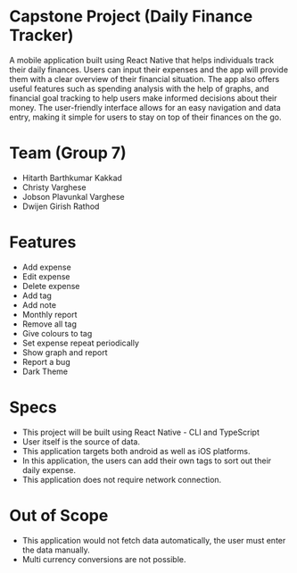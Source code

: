 
# Capstone Project (Daily Finance Tracker)
A mobile application built using React Native that helps individuals track their daily finances. Users can input their expenses and the app will provide them with a clear overview of their financial situation. The app also offers useful features such as spending analysis with the help of graphs, and financial goal tracking to help users make informed decisions about their money. The user-friendly interface allows for an easy navigation and data entry, making it simple for users to stay on top of their finances on the go.

# Team (Group 7)
- Hitarth Barthkumar Kakkad
- Christy Varghese
- Jobson Plavunkal Varghese
- Dwijen Girish Rathod

# Features
- Add expense
- Edit expense
- Delete expense
- Add tag
- Add note
- Monthly report
- Remove all tag
- Give colours to tag
- Set expense repeat periodically
- Show graph and report
- Report a bug
- Dark Theme

# Specs
- This project will be built using React Native - CLI and TypeScript
- User itself is the source of data.
- This application targets both android as well as iOS platforms.
- In this application, the users can add their own tags to sort out their daily expense.
- This application does not require network connection.

# Out of Scope

- This application would not fetch data automatically, the user must enter the data manually.
- Multi currency conversions are not possible.
